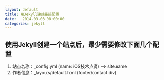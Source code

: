```yaml
---
layout: default
title: 用Jekyll建站最简配置
date:   2014-03-03 08:00:00
categories: jekyll
---
```


使用Jekyll创建一个站点后，最少需要修改下面几个配置
-------------------------------------------


1.  站点名称：_config.yml (name: iOS技术点滴) ==> site.name
1.  作者信息：_layouts/default.html (footer/contact div)
